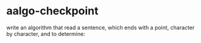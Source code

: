 # aalgo-checkpoint
write an algorithm that read a sentence, which ends with a point, character by character, and to determine:
